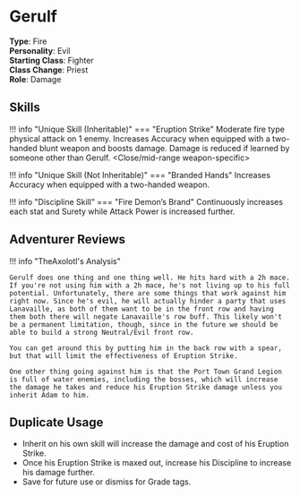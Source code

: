 # Gerulf

**Type**: Fire  
**Personality**: Evil  
**Starting Class**: Fighter  
**Class Change**: Priest  
**Role**: Damage

## Skills

!!! info "Unique Skill (Inheritable)"
    === "Eruption Strike"
        Moderate fire type physical attack on 1 enemy. Increases Accuracy when equipped with a two-handed blunt weapon and boosts damage. Damage is reduced if learned by someone other than Gerulf. \<Close/mid-range weapon-specific\>

!!! info "Unique Skill (Not Inheritable)"
    === "Branded Hands"
        Increases Accuracy when equipped with a two-handed weapon.

!!! info "Discipline Skill"
    === "Fire Demon’s Brand"
        Continuously increases each stat and Surety while Attack Power is increased further.

## Adventurer Reviews

!!! info "TheAxolotl's Analysis"

    Gerulf does one thing and one thing well. He hits hard with a 2h mace. If you're not using him with a 2h mace, he's not living up to his full potential. Unfortunately, there are some things that work against him right now. Since he's evil, he will actually hinder a party that uses Lanavaille, as both of them want to be in the front row and having them both there will negate Lanavaille's row buff. This likely won't be a permanent limitation, though, since in the future we should be able to build a strong Neutral/Evil front row.

    You can get around this by putting him in the back row with a spear, but that will limit the effectiveness of Eruption Strike.

    One other thing going against him is that the Port Town Grand Legion is full of water enemies, including the bosses, which will increase the damage he takes and reduce his Eruption Strike damage unless you inherit Adam to him.

## Duplicate Usage

* Inherit on his own skill will increase the damage and cost of his Eruption Strike.
* Once his Eruption Strike is maxed out, increase his Discipline to increase his damage further.
* Save for future use or dismiss for Grade tags.
